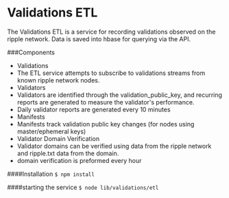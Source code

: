 Validations ETL
==================

The Validations ETL is a service for recording validations observed on the ripple network.  Data is saved into hbase for querying via the API.


###Components

* Validations
 * The ETL service attempts to subscribe to validations streams from known ripple network nodes.
* Validators
 * Validators are identified through the validation_public_key, and recurring reports are generated to measure the validator's performance.
 * Daily validator reports are generated every 10 minutes
* Manifests
 * Manifests track validation public key changes (for nodes using master/ephemeral keys)
* Validator Domain Verification
 * Validator domains can be verified using data from the ripple network and ripple.txt data from the domain.
 * domain verification is preformed every hour

####Installation
`$ npm install`

####starting the service
`$ node lib/validations/etl`
